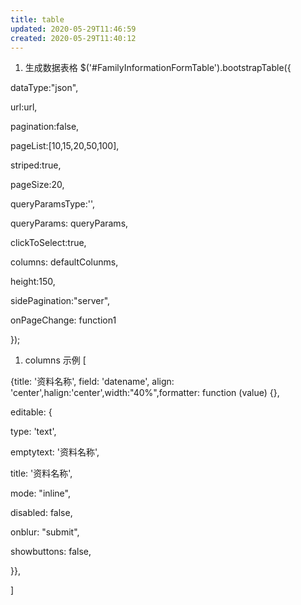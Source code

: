 ```yaml
---
title: table
updated: 2020-05-29T11:46:59
created: 2020-05-29T11:40:12
---
```


1.  生成数据表格
\$('#FamilyInformationFormTable').bootstrapTable({

dataType:"json",

url:url,

pagination:false,

pageList:\[10,15,20,50,100\],

striped:true,

pageSize:20,

queryParamsType:'',

queryParams: queryParams,

clickToSelect:true,

columns: defaultColunms,

height:150,

sidePagination:"server",

onPageChange: function1

});
1.  columns 示例
\[

{title: '资料名称', field: 'datename', align: 'center',halign:'center',width:"40%",formatter: function (value) {},

editable: {

type: 'text',

emptytext: '资料名称',

title: '资料名称',

mode: "inline",

disabled: false,

onblur: "submit",

showbuttons: false,

}},

\]
